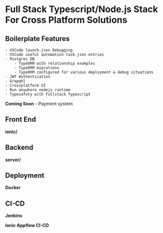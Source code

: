 # Full Stack Typescript/Node.js Stack For Cross Platform Solutions

## Boilerplate Features
    - VSCode launch.json Debugging
    - VSCode useful automation task.json entries
    - Postgres DB
        - TypeORM with relationship examples
        - TypeORM migrations
        - TypeORM configured for various deployment & debug situations
    - JWT Authentication
    - Grapqhl
    - Crossplatform UI
    - Run anywhere nodejs runtime
    - Typesafety with fullstack Typescript

**Coming Soon**
    - Payment system

## Front End
**ionic/**

## Backend
**server/**

## Deployment

**Docker**

## CI-CD

**Jenkins**

**Ionic Appflow CI-CD**

